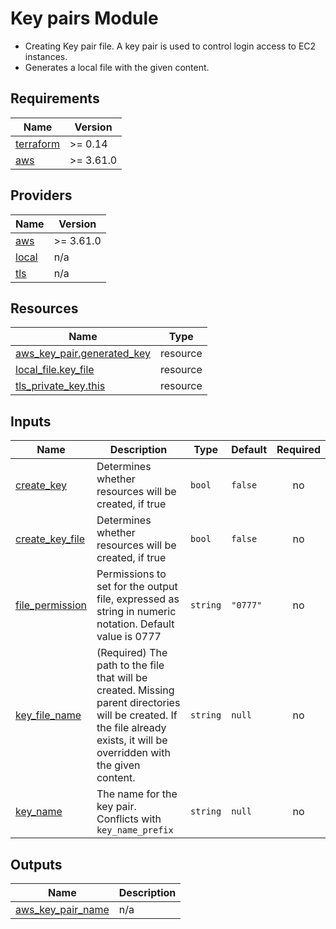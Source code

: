 <!-- BEGIN_TF_DOCS -->
<!-- markdownlint-disable MD033 -->
# Key pairs Module

- Creating Key pair file. A key pair is used to control login access to EC2 instances.
- Generates a local file with the given content.

## Requirements

| Name | Version |
|------|---------|
| <a name="requirement_terraform"></a> [terraform](#requirement\_terraform) | >= 0.14 |
| <a name="requirement_aws"></a> [aws](#requirement\_aws) | >= 3.61.0 |

## Providers

| Name | Version |
|------|---------|
| <a name="provider_aws"></a> [aws](#provider\_aws) | >= 3.61.0 |
| <a name="provider_local"></a> [local](#provider\_local) | n/a |
| <a name="provider_tls"></a> [tls](#provider\_tls) | n/a |

## Resources

| Name | Type |
|------|------|
| [aws_key_pair.generated_key](https://registry.terraform.io/providers/hashicorp/aws/latest/docs/resources/key_pair) | resource |
| [local_file.key_file](https://registry.terraform.io/providers/hashicorp/local/latest/docs/resources/file) | resource |
| [tls_private_key.this](https://registry.terraform.io/providers/hashicorp/tls/latest/docs/resources/private_key) | resource |

## Inputs

| Name | Description | Type | Default | Required |
|------|-------------|------|---------|:--------:|
| <a name="input_create_key"></a> [create\_key](#input\_create\_key) | Determines whether resources will be created, if true | `bool` | `false` | no |
| <a name="input_create_key_file"></a> [create\_key\_file](#input\_create\_key\_file) | Determines whether resources will be created, if true | `bool` | `false` | no |
| <a name="input_file_permission"></a> [file\_permission](#input\_file\_permission) | Permissions to set for the output file, expressed as string in numeric notation. Default value is 0777 | `string` | `"0777"` | no |
| <a name="input_key_file_name"></a> [key\_file\_name](#input\_key\_file\_name) | (Required) The path to the file that will be created. Missing parent directories will be created. If the file already exists, it will be overridden with the given content. | `string` | `null` | no |
| <a name="input_key_name"></a> [key\_name](#input\_key\_name) | The name for the key pair. Conflicts with `key_name_prefix` | `string` | `null` | no |

## Outputs

| Name | Description |
|------|-------------|
| <a name="output_aws_key_pair_name"></a> [aws\_key\_pair\_name](#output\_aws\_key\_pair\_name) | n/a |
<!-- END_TF_DOCS -->